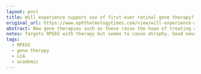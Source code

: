 ```yaml
---
layout: post
title: Will experience support use of first-ever retinal gene therapy?
original_url: https://www.ophthalmologytimes.com/view/will-experience-support-use-of-first-ever-retinal-gene-therapy-
abstract: New gene therapies such as these raise the hope of treating a previously incurable disease with a favorable adverse effect profile. However, as with any new therapeutic product, there are limited real-world data, so it is natural that uncertainties regarding the durability and benefit-risk ratio exist.
notes: Targets RPE65 with therapy but seems to cause atrophy. Good news, bad news?
tags:
  - RPE65
  - gene therapy
  - LCA
  - academic
---
```

